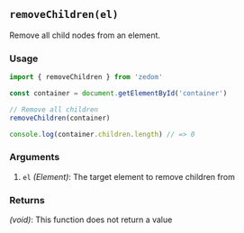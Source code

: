 ## `removeChildren(el)`

Remove all child nodes from an element.

### Usage

```ts
import { removeChildren } from 'zedom'

const container = document.getElementById('container')

// Remove all children
removeChildren(container)

console.log(container.children.length) // => 0
```

### Arguments

1. `el` *(Element)*: The target element to remove children from

### Returns

*(void)*: This function does not return a value